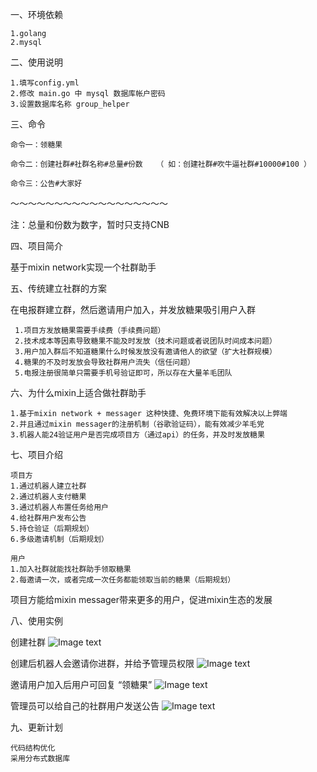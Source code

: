
一、环境依赖
	
	1.golang 
	2.mysql

二、使用说明

	1.填写config.yml
	2.修改 main.go 中 mysql 数据库帐户密码
	3.设置数据库名称 group_helper


三、命令

	命令一：领糖果

	命令二：创建社群#社群名称#总量#份数   （ 如：创建社群#吹牛逼社群#10000#100 ）

	命令三：公告#大家好

～～～～～～～～～～～～～～～～～～

注：总量和份数为数字，暂时只支持CNB

四、项目简介

基于mixin network实现一个社群助手

五、传统建立社群的方案

在电报群建立群，然后邀请用户加入，并发放糖果吸引用户入群

	 1.项目方发放糖果需要手续费（手续费问题）
	 2.技术成本等因素导致糖果不能及时发放（技术问题或者说团队时间成本问题）
	 3.用户加入群后不知道糖果什么时候发放没有邀请他人的欲望（扩大社群规模）
	 4.糖果的不及时发放会导致社群用户流失（信任问题）
	 5.电报注册很简单只需要手机号验证即可，所以存在大量羊毛团队

六、为什么mixin上适合做社群助手
	
	1.基于mixin network + messager 这种快捷、免费环境下能有效解决以上弊端
	2.并且通过mixin messager的注册机制（谷歌验证码），能有效减少羊毛党
	3.机器人能24验证用户是否完成项目方（通过api）的任务，并及时发放糖果

七、项目介绍
	
	项目方
	1.通过机器人建立社群  
	2.通过机器人支付糖果  
	3.通过机器人布置任务给用户
	4.给社群用户发布公告 
	5.持仓验证（后期规划）
	6.多级邀请机制（后期规划）

	用户
	1.加入社群就能找社群助手领取糖果
	2.每邀请一次，或者完成一次任务都能领取当前的糖果（后期规划）


项目方能给mixin messager带来更多的用户，促进mixin生态的发展

八、使用实例

创建社群
![Image text](https://raw.githubusercontent.com/ewnk/grouphelper/master/img/2.jpg)

创建后机器人会邀请你进群，并给予管理员权限
![Image text](https://raw.githubusercontent.com/ewnk/grouphelper/master/img/3.jpg)

邀请用户加入后用户可回复 “领糖果”
![Image text](https://raw.githubusercontent.com/ewnk/grouphelper/master/img/4.jpg)

管理员可以给自己的社群用户发送公告
![Image text](https://raw.githubusercontent.com/ewnk/grouphelper/master/img/5.jpg)



九、更新计划

	代码结构优化
	采用分布式数据库
